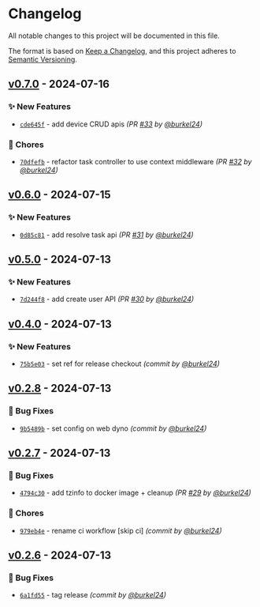 # Changelog
All notable changes to this project will be documented in this file.

The format is based on [Keep a Changelog](https://keepachangelog.com/en/1.0.0/),
and this project adheres to [Semantic Versioning](https://semver.org/spec/v2.0.0.html).

## [v0.7.0] - 2024-07-16
### :sparkles: New Features
- [`cde645f`](https://github.com/mole-squad/soq-api/commit/cde645fdd0ccffea4e57009a187cdf5f8aa3a164) - add device CRUD apis *(PR [#33](https://github.com/mole-squad/soq-api/pull/33) by [@burkel24](https://github.com/burkel24))*

### :wrench: Chores
- [`70dfefb`](https://github.com/mole-squad/soq-api/commit/70dfefbdecb1bbc426d48d123872d25115ecacdd) - refactor task controller to use context middleware *(PR [#32](https://github.com/mole-squad/soq-api/pull/32) by [@burkel24](https://github.com/burkel24))*


## [v0.6.0] - 2024-07-15
### :sparkles: New Features
- [`0d85c81`](https://github.com/mole-squad/soq-api/commit/0d85c81e3158996065942f709862b0cde9fafed1) - add resolve task api *(PR [#31](https://github.com/mole-squad/soq-api/pull/31) by [@burkel24](https://github.com/burkel24))*


## [v0.5.0] - 2024-07-13
### :sparkles: New Features
- [`7d244f8`](https://github.com/mole-squad/soq-api/commit/7d244f839b1a58d3b80dec71525add6420f7af5b) - add create user API *(PR [#30](https://github.com/mole-squad/soq-api/pull/30) by [@burkel24](https://github.com/burkel24))*


## [v0.4.0] - 2024-07-13
### :sparkles: New Features
- [`75b5e03`](https://github.com/mole-squad/soq-api/commit/75b5e035fd855da46b72c79561c4b1ed14292816) - set ref for release checkout *(commit by [@burkel24](https://github.com/burkel24))*


## [v0.2.8] - 2024-07-13
### :bug: Bug Fixes
- [`9b5489b`](https://github.com/mole-squad/soq-api/commit/9b5489b2df8427d46824238d31d4c6b775480388) - set config on web dyno *(commit by [@burkel24](https://github.com/burkel24))*


## [v0.2.7] - 2024-07-13
### :bug: Bug Fixes
- [`4794c30`](https://github.com/mole-squad/soq-api/commit/4794c300685ca19cb6632085d7fdad7d97d1c3cb) - add tzinfo to docker image + cleanup *(PR [#29](https://github.com/mole-squad/soq-api/pull/29) by [@burkel24](https://github.com/burkel24))*

### :wrench: Chores
- [`979eb4e`](https://github.com/mole-squad/soq-api/commit/979eb4e246df21b08873e4d98f0d4da210349ae7) - rename ci workflow [skip ci] *(commit by [@burkel24](https://github.com/burkel24))*


## [v0.2.6] - 2024-07-13
### :bug: Bug Fixes
- [`6a1fd55`](https://github.com/mole-squad/soq-api/commit/6a1fd55bfdf032e70169d0d70b103e2085668cc3) - tag release *(commit by [@burkel24](https://github.com/burkel24))*

[v0.2.6]: https://github.com/mole-squad/soq-api/compare/v0.2.5...v0.2.6
[v0.2.7]: https://github.com/mole-squad/soq-api/compare/v0.2.6...v0.2.7
[v0.2.8]: https://github.com/mole-squad/soq-api/compare/v0.2.7...v0.2.8
[v0.4.0]: https://github.com/mole-squad/soq-api/compare/v0.3.0...v0.4.0
[v0.5.0]: https://github.com/mole-squad/soq-api/compare/v0.4.0...v0.5.0
[v0.6.0]: https://github.com/mole-squad/soq-api/compare/v0.5.0...v0.6.0
[v0.7.0]: https://github.com/mole-squad/soq-api/compare/v0.6.0...v0.7.0
